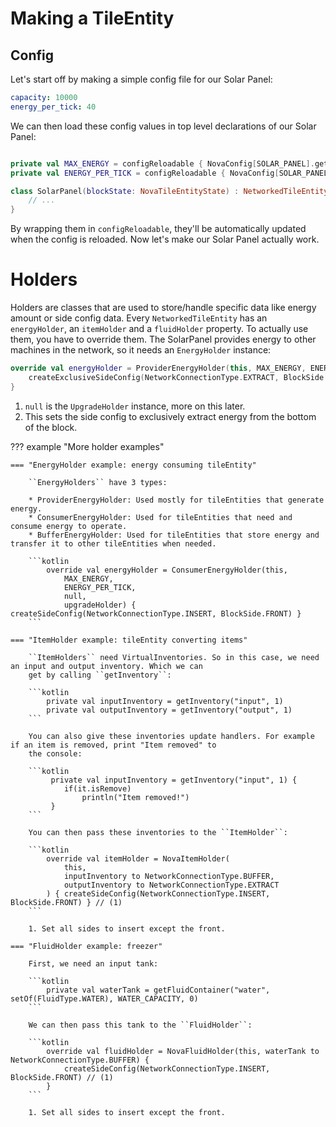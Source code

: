 # Making a TileEntity

## Config

Let's start off by making a simple config file for our Solar Panel:

```yaml title="resources/configs/solar_panel.yml"
capacity: 10000
energy_per_tick: 40
```

We can then load these config values in top level declarations of our Solar Panel:

```kotlin

private val MAX_ENERGY = configReloadable { NovaConfig[SOLAR_PANEL].getLong("capacity") }
private val ENERGY_PER_TICK = configReloadable { NovaConfig[SOLAR_PANEL].getLong("energy_per_tick") }

class SolarPanel(blockState: NovaTileEntityState) : NetworkedTileEntity(blockState) {
    // ...
}
```

By wrapping them in ``configReloadable``, they'll be automatically updated when the config is reloaded. Now let's make
our Solar Panel actually work.

# Holders

Holders are classes that are used to store/handle specific data like energy amount or side config data. Every 
``NetworkedTileEntity`` has an ``energyHolder``, an ``itemHolder`` and a ``fluidHolder`` property. To actually use them,
you have to override them. The SolarPanel provides energy to other machines in the network, so it needs an ``EnergyHolder`` 
instance:

```kotlin title="SolarPanel.kt"
override val energyHolder = ProviderEnergyHolder(this, MAX_ENERGY, ENERGY_PER_TICK, null) { // (1)
    createExclusiveSideConfig(NetworkConnectionType.EXTRACT, BlockSide.BOTTOM) // (2)
}
```

1. ``null`` is the ``UpgradeHolder`` instance, more on this later.
2. This sets the side config to exclusively extract energy from the bottom of the block.

??? example "More holder examples"

    === "EnergyHolder example: energy consuming tileEntity"

        ``EnergyHolders`` have 3 types:

        * ProviderEnergyHolder: Used mostly for tileEntities that generate energy.
        * ConsumerEnergyHolder: Used for tileEntities that need and consume energy to operate.
        * BufferEnergyHolder: Used for tileEntities that store energy and transfer it to other tileEntities when needed.

        ```kotlin
            override val energyHolder = ConsumerEnergyHolder(this,
                MAX_ENERGY,
                ENERGY_PER_TICK,
                null,
                upgradeHolder) { createSideConfig(NetworkConnectionType.INSERT, BlockSide.FRONT) }
        ```

    === "ItemHolder example: tileEntity converting items"
        
        ``ItemHolders`` need VirtualInventories. So in this case, we need an input and output inventory. Which we can
        get by calling ``getInventory``:

        ```kotlin
            private val inputInventory = getInventory("input", 1)
            private val outputInventory = getInventory("output", 1)
        ```

        You can also give these inventories update handlers. For example if an item is removed, print "Item removed" to
        the console:
        
        ```kotlin
             private val inputInventory = getInventory("input", 1) {
                if(it.isRemove)
                    println("Item removed!")
             }
        ```

        You can then pass these inventories to the ``ItemHolder``:

        ```kotlin
            override val itemHolder = NovaItemHolder(
                this,
                inputInventory to NetworkConnectionType.BUFFER,
                outputInventory to NetworkConnectionType.EXTRACT
            ) { createSideConfig(NetworkConnectionType.INSERT, BlockSide.FRONT) } // (1)
        ```

        1. Set all sides to insert except the front.

    === "FluidHolder example: freezer"

        First, we need an input tank:
        
        ```kotlin
            private val waterTank = getFluidContainer("water", setOf(FluidType.WATER), WATER_CAPACITY, 0)
        ```

        We can then pass this tank to the ``FluidHolder``:
        
        ```kotlin
            override val fluidHolder = NovaFluidHolder(this, waterTank to NetworkConnectionType.BUFFER) { 
                createSideConfig(NetworkConnectionType.INSERT, BlockSide.FRONT) // (1)
            }
        ```

        1. Set all sides to insert except the front.
